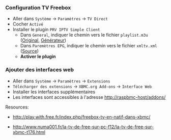 ### Configuration TV Freebox
- Aller dans `Système` -> `Paramètres` -> `TV Direct`
- Cocher `Activé`
- Installer le plugin `PRV IPTV Simple Client`
  - Dans `General`, indiquer le chemin vers le fichier `playlist.m3u` ([Original][1], [Générateur][2])
  - Dans `Paremètres EPG`, indiquer le chemin vers le fichier `xmltv.xml` ([Source][3])
  - **Activer le plugin**

### Ajouter des interfaces web
- Aller dans `Système` -> `Paramètres` -> `Extensions`
- `Télécharger des extensions` -> `XBMC.org Add-ons` -> `Interface Web`
- Installer les interfaces supplémentaires
- Les interfaces sont accessibles à l'adresse [http://raspbmc-host/addons/](http://raspbmc-host/addons/)


Resources:
- http://play.with.free.fr/index.php/freebox-tv-en-natif-dans-xbmc/
- http://www.numa001.fr/la-tv-de-free-sur-pc-f12/la-tv-de-free-sur-xbmc-t176.html

  [1]: http://mafreebox.freebox.fr/freeboxtv/playlist.m3u
  [2]: http://files.manticus.info/freebox/generateur-playlist/
  [3]: http://xmltvfree.free.fr/
